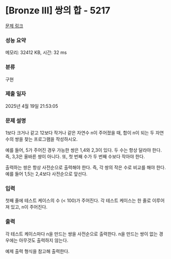 # [Bronze III] 쌍의 합 - 5217 

[문제 링크](https://www.acmicpc.net/problem/5217) 

### 성능 요약

메모리: 32412 KB, 시간: 32 ms

### 분류

구현

### 제출 일자

2025년 4월 19일 21:53:05

### 문제 설명

<p>1보다 크거나 같고 12보다 작거나 같은 자연수 n이 주어졌을 때, 합이 n이 되는 두 자연수의 쌍을 찾는 프로그램을 작성하시오.</p>

<p>예를 들어, 5가 주어진 경우 가능한 쌍은 1,4와 2,3이 있다. 두 수는 항상 달라야 한다. 즉, 3,3은 올바른 쌍이 아니다. 또, 첫 번째 수가 두 번째 수보다 작아야 한다.</p>

<p>출력하는 쌍은 항상 사전순으로 출력해야 한다. 즉, 각 쌍의 작은 수로 비교를 해야 한다. 예를 들어 1,5는 2,4보다 사전순으로 앞선다.</p>

### 입력 

 <p>첫째 줄에 테스트 케이스의 수 (< 100)가 주어진다. 각 테스트 케이스는 한 줄로 이루어져 있고, n이 주어진다.</p>

### 출력 

 <p>각 테스트 케이스마다 n을 만드는 쌍을 사전순으로 출력한다. n을 만드는 쌍이 없는 경우에는 아무것도 출력하지 않는다.</p>

<p>예제 출력 형식을 참고해 출력한다.</p>

